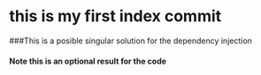 # this is my first index commit

###This is a posible singular solution for the dependency injection
#### Note this is an optional result for the code
